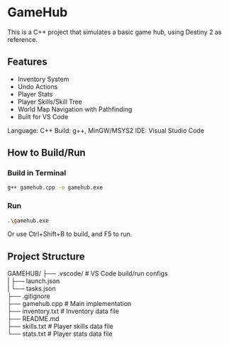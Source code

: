 # GameHub
This is a C++ project that simulates a basic game hub, using Destiny 2 as reference.

## Features 
- Inventory System
- Undo Actions
- Player Stats
- Player Skills/Skill Tree
- World Map Navigation with Pathfinding
- Built for VS Code 

Language: C++
Build: g++, MinGW/MSYS2
IDE: Visual Studio Code

## How to Build/Run 

### Build in Terminal
```bash
g++ gamehub.cpp -o gamehub.exe
```
### Run
```bash
.\gamehub.exe
```
Or use Ctrl+Shift+B to build, and F5 to run. 

## Project Structure 
GAMEHUB/
├── .vscode/        # VS Code build/run configs  
|   ├── launch.json  
|   └── tasks.json   
├── .gitignore  
├── gamehub.cpp     # Main implementation  
├── inventory.txt   # Inventory data file  
├── README.md  
├── skills.txt      # Player skills data file  
└── stats.txt       # Player stats data file  
  

